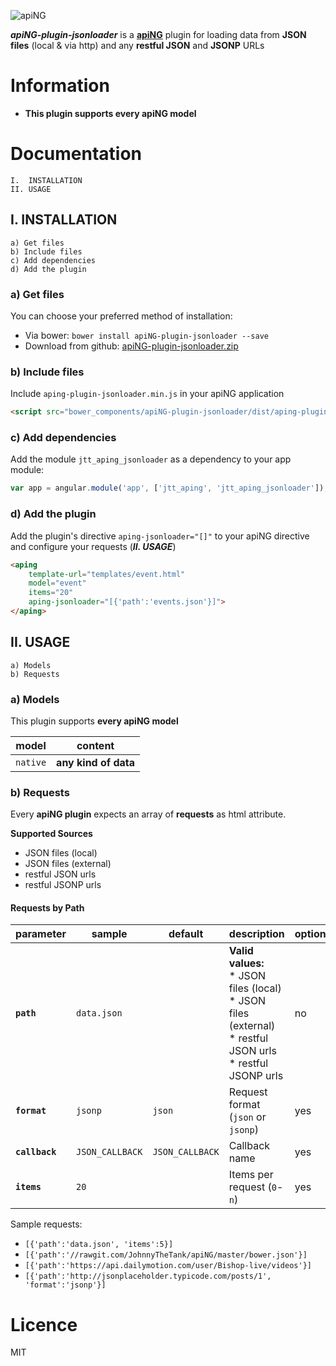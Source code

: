 [logo]: http://aping.io/logo/320/aping-plugin.png "apiNG Plugin"
![apiNG][logo]

**_apiNG-plugin-jsonloader_** is a [**apiNG**](https://github.com/JohnnyTheTank/apiNG) plugin for loading data from **JSON files** (local & via http) and any **restful JSON** and **JSONP** URLs

# Information
* **This plugin supports every apiNG model**

# Documentation
    I.  INSTALLATION
    II. USAGE

## I. INSTALLATION
    a) Get files
    b) Include files
    c) Add dependencies
    d) Add the plugin

### a) Get files
You can choose your preferred method of installation:

* Via bower: `bower install apiNG-plugin-jsonloader --save`
* Download from github: [apiNG-plugin-jsonloader.zip](https://github.com/JohnnyTheTank/apiNG-plugin-jsonloader/zipball/master)

### b) Include files
Include `aping-plugin-jsonloader.min.js` in your apiNG application
```html
<script src="bower_components/apiNG-plugin-jsonloader/dist/aping-plugin-jsonloader.min.js"></script>
```

### c) Add dependencies
Add the module `jtt_aping_jsonloader` as a dependency to your app module:
```js
var app = angular.module('app', ['jtt_aping', 'jtt_aping_jsonloader']);
```

### d) Add the plugin
Add the plugin's directive `aping-jsonloader="[]"` to your apiNG directive and configure your requests (_**II. USAGE**_)
```html
<aping
    template-url="templates/event.html"
    model="event"
    items="20"
    aping-jsonloader="[{'path':'events.json'}]">
</aping>
```

## II. USAGE
    a) Models
    b) Requests

### a) Models
This plugin supports **every apiNG model**

|  model   | content |
|----------|---------|
| `native` | **any kind of data** |


### b) Requests
Every **apiNG plugin** expects an array of **requests** as html attribute.

**Supported Sources**
* JSON files (local)
* JSON files (external)
* restful JSON urls
* restful JSONP urls

#### Requests by Path
|  parameter  | sample | default | description | optional |
|----------|---------|---------|---------|---------|
| **`path`** | `data.json` |  | **Valid values:** <br>* JSON files (local)<br>* JSON files (external)<br>* restful JSON urls<br>* restful JSONP urls  | no |
| **`format`**  | `jsonp` | `json` | Request format (`json` or `jsonp`) |  yes  |
| **`callback`**  | `JSON_CALLBACK` | `JSON_CALLBACK` | Callback name |  yes  |
| **`items`**  | `20` | | Items per request (`0`-`n`) |  yes  |

Sample requests:
* `[{'path':'data.json', 'items':5}]`
* `[{'path':'//rawgit.com/JohnnyTheTank/apiNG/master/bower.json'}]`
* `[{'path':'https://api.dailymotion.com/user/Bishop-live/videos'}]`
* `[{'path':'http://jsonplaceholder.typicode.com/posts/1', 'format':'jsonp'}]`


# Licence
MIT

